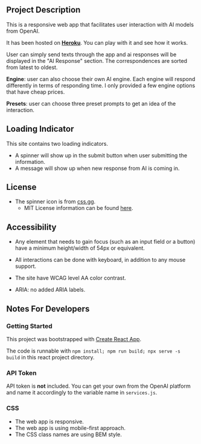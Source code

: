 ## Project Description

This is a responsive web app that facilitates user interaction with AI models from OpenAI.

It has been hosted on [**Heroku**](https://fun-ai-response.herokuapp.com/). You can play with it and see how it works.

User can simply send texts through the app and ai responses will be displayed in the "AI Response" section. The correspondences are sorted from latest to oldest.

**Engine**: user can also choose their own AI engine. Each engine will respond differently in terms of responding time. I only provided a few engine options that have cheap prices.

**Presets**: user can choose three preset prompts to get an idea of the interaction.

## Loading Indicator

This site contains two loading indicators.
- A spinner will show up in the submit button when user submitting the information.
- A message will show up when new response from AI is coming in.

## License

- The spinner icon is from [css.gg](https://css.gg/).
  - MIT License information can be found [here](https://css.gg/doc/licence).

## Accessibility

- Any element that needs to gain focus (such as an input field or a button) have a minimum height/width of 54px or equivalent.

- All interactions can be done with keyboard, in addition to any mouse support.

- The site have WCAG level AA color contrast.

- ARIA: no added ARIA labels.

## Notes For Developers

### Getting Started

This project was bootstrapped with [Create React App](https://github.com/facebook/create-react-app).

The code is runnable with `npm install; npm run build; npx serve -s build` in this react project directory.

### API Token
API token is **not** included. You can get your own from the OpenAI platform and name it accordingly to the variable name in `services.js`.

### CSS
- The web app is responsive.
- The web app is using mobile-first approach.
- The CSS class names are using BEM style.
